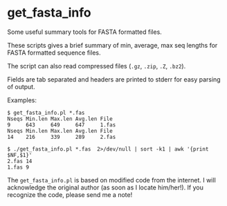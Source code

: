 get_fasta_info
==============

Some useful summary tools for FASTA formatted files.

These scripts gives a brief summary of min, average, max seq lengths
for FASTA formatted sequence files.

The script can also read compressed files (`.gz`, `.zip`, `.Z`, `.bz2`).

Fields are tab separated and headers are printed to stderr for easy parsing
of output.

Examples:

    $ get_fasta_info.pl *.fas
    Nseqs Min.len Max.len Avg.len File
    9     643     649     647     1.fas
    Nseqs Min.len Max.len Avg.len File
    14    216     339     289     2.fas

    $ ./get_fasta_info.pl *.fas  2>/dev/null | sort -k1 | awk '{print $NF,$1}'
    2.fas 14
    1.fas 9



The `get_fasta_info.pl` is based on modified code from the internet.
I will acknowledge the original author (as soon as I locate him/her!).
If you recognize the code, please send me a note!


